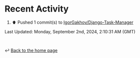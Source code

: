 # Recent Activity

<!--RECENT_ACTIVITY:start-->
1. ⬆️ Pushed 1 commit(s) to [IgorGakhov/Django-Task-Manager](https://github.com/IgorGakhov/Django-Task-Manager)<br>
<!--RECENT_ACTIVITY:end-->

<!--RECENT_ACTIVITY:last_update-->
Last Updated: Monday, September 2nd, 2024, 2:10:31 AM (GMT)
<!--RECENT_ACTIVITY:last_update_end-->

<br>

↩️ [Back to the home page](/README.md)
